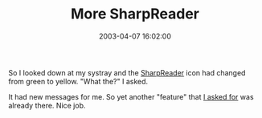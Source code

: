 ﻿---
layout: post
title: "More SharpReader"
comments: false
date: 2003-04-07 16:02:00
categories:
 - Technology
subtext-id: 23eb8c9c-433a-444e-94e1-f7501fcca62d
alias: /blog/More-SharpReader.aspx
---


So I looked down at my systray and the [SharpReader](http://www.hutteman.com/weblog/2003/04/06.html#000056) icon had changed from green to yellow. "What the?" I asked.

It had new messages for me. So yet another "feature" that [I asked for](http://www.peterprovost.org/2003/04/07.html#a203) was already there. Nice job.
